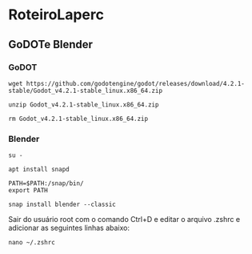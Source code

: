 # RoteiroLaperc

## GoDOTe Blender

### GoDOT
```
wget https://github.com/godotengine/godot/releases/download/4.2.1-stable/Godot_v4.2.1-stable_linux.x86_64.zip
```

```
unzip Godot_v4.2.1-stable_linux.x86_64.zip
```

```
rm Godot_v4.2.1-stable_linux.x86_64.zip
```

### Blender
```
su -
```

```
apt install snapd
```

```
PATH=$PATH:/snap/bin/
export PATH
```

```
snap install blender --classic
```

Sair do usuário root com o comando Ctrl+D e editar o arquivo .zshrc e adicionar as seguintes linhas abaixo:

```
nano ~/.zshrc
```



